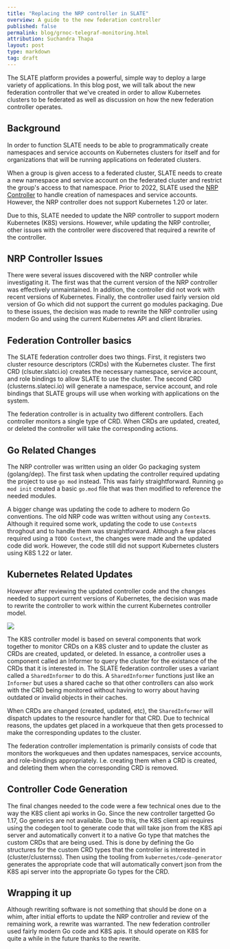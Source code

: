 ```yaml
---
title: "Replacing the NRP controller in SLATE"
overview: A guide to the new federation controller
published: false
permalink: blog/grnoc-telegraf-monitoring.html
attribution: Suchandra Thapa
layout: post
type: markdown
tag: draft
---
```


The SLATE platform provides a powerful, simple way to deploy a large variety of applications.
In this blog post, we will talk about the new federation controller that we've created
in order to allow Kubernetes clusters to be federated as well as discussion on how the
new federation controller operates.

<!--end_excerpt-->


## Background

In order to function SLATE needs to be able to programmatically create namespaces and service accounts
on Kubernetes clusters for itself and for organizations that will be running applications on federated 
clusters. 

When a group is given access to a federated cluster, SLATE needs to create a new namespace and service 
account on the federated cluster and restrict the group's access to that namespace.  Prior to 2022, 
SLATE used the [NRP Controller](https://gitlab.com/ucsd-prp/nrp-controller) to handle creation of 
namespaces and service accounts.  However, the NRP controller does not support Kubernetes 1.20 or later.

Due to this, SLATE needed to update the NRP controller to support modern Kubernetes (K8S) versions.  However,
while updating the NRP controller, other issues with the controller were discovered that required 
a rewrite of the controller.


## NRP Controller Issues

There were several issues discovered with the NRP controller while investigating it.  The first was that
the current version of the NRP controller was effectively unmaintained.  In addition, the controller did
not work with recent versions of Kubernetes.  Finally, the controller used fairly version old version of 
Go which did not support the current go modules packaging. Due to these  issues, the decision was made to 
rewrite the NRP controller using modern Go and using the current Kubernetes API and client libraries.


## Federation Controller basics

The SLATE federation controller does two things.  First, it registers two cluster resource descriptors (CRDs)
with the Kubernetes cluster.  The first CRD (clsuter.slatci.io) creates the necessary namespace, service account,
and role bindings to allow SLATE to use the cluster.  The second CRD (clusterns.slateci.io) will generate a
namespace, service account, and role bindings that SLATE groups will use when working with applications 
on the system.

The federation controller is in actuality two different controllers.  Each controller monitors a single type
of CRD.  When CRDs are updated, created, or deleted the controller will take the corresponding actions.

## Go Related Changes

The NRP controller was written using an older Go packaging system  (golang/dep).  The first task when updating the
controller required updating the project to use `go mod` instead.  This was fairly straightforward.  Running 
`go mod init` created a basic `go.mod` file that was then modified to reference the needed modules.  

A bigger change was updating the code to adhere to modern Go conventions.  The old NRP code was written without
using any `Context`s.  Although it required some work, updating the code to use `Context`s throghout and to handle 
them was straightforward.  Although a few places required using a `TODO Context`, the changes were made and the 
updated code did work.  However, the code still did not support Kubernetes clusters using K8S 1.22 or later.

## Kubernetes Related Updates

However after reviewing the updated controller code and the changes needed to support current versions of Kubernetes,
the decision was made to rewrite the controller to work within the current Kubernetes controller model. 

<img src="/img/posts/controller-model.webp"> 

The K8S controller model is based on several components that work together to monitor CRDs on a K8S cluster and to
update the cluster as CRDs are created, updated, or deleted.  In essance, a controller uses a component called an
Informer to query  the cluster for the existance of the CRDs that it is interested in. The SLATE federation 
controller uses a variant called a `SharedInformer` to do this.  A `SharedInformer` functions just like an `Informer` 
but uses a shared cache so that other controllers can also work with the CRD being monitored without having to 
worry about having outdated or invalid objects in their caches.  

When CRDs are changed (created, updated, etc), the `SharedInformer` will dispatch updates to the resource handler for
that CRD.  Due to technical reasons, the updates get placed in a workqueue that then gets processed to make the corresponding
updates to the cluster.

The federation controller implementation is primarily consists of code that monitors the workqueues and then updates namespaces,
service accounts, and role-bindings appropriately.  I.e. creating them when a CRD is created, and deleting them when the corresponding
CRD is removed.

## Controller Code Generation

The final changes needed to the code were a few technical ones due to the way the K8S client api works in Go.  Since 
the new controller targetted Go 1.17, Go generics are not available.  Due to this, the K8S client api requires using 
the codegen tool to generate code that will take json from the K8S api server and automatically convert it to a 
native Go type that matches the custom CRDs that are being used.  This is done by defining the Go structures for the 
custom CRD types that the controller is interested in (cluster/clusternss).  Then using the tooling from 
`kubernetes/code-generator` generates the appropriate code that will automatically convert json from the K8S api server
into the appropriate Go types for the CRD.

## Wrapping it up 

Although rewriting software is not something that should be done on a whim, after initial efforts to update the NRP controller 
and review of the remaining work, a rewrite was warranted.  The new federation controller used fairly modern Go code and K8S 
apis.  It should operate on K8S for quite a while in the future thanks to the rewrite.
